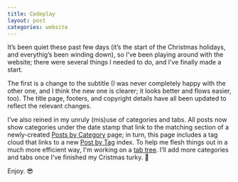 ```yaml
---
title: Codeplay
layout: post
categories: website
---
```


It’s been quiet these past few days (it’s the start of the Christmas holidays, and everythig’s been winding down), so I’ve been playing around with the website; there were several things I needed to do, and I’ve finally made a start. 

The first is a change to the subtitle (I was never completely happy with the other one, and I think the new one is clearer; it looks better and flows easier, too). The title page, footers, and copyright details have all been updated to reflect the relevant changes.

I’ve also reined in my unruly (mis)use of categories and tabs. All posts now show categories under the date stamp that link to the matching section of a newly-created [Posts by Category](https://martbetz.github.io/categories/) page; in turn, this page includes a tag cloud that links to a new [Post by Tag](https://martbetz.github.io/tags/RawTherapee/) index. To help me flesh things out in a much more efficient way, I'm working on a [tab tree](https://github.com/martbetz/martbetz.github.io/blob/main/post-tree.md). I’ll add more categories and tabs once I’ve finished my Cristmas turky. 🦃

Enjoy. 😎
